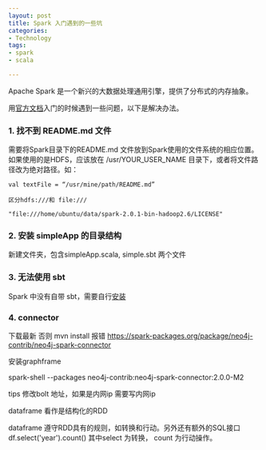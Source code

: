 ```yaml
---
layout: post
title: Spark 入门遇到的一些坑
categories: 
- Technology
tags:
- spark
- scala

---
```




Apache Spark 是一个新兴的大数据处理通用引擎，提供了分布式的内存抽象。

用[官方文档][1]入门的时候遇到一些问题，以下是解决办法。

 <!--more-->


### 1.  找不到 README.md 文件
需要将Spark目录下的README.md 文件放到Spark使用的文件系统的相应位置。如果使用的是HDFS，应该放在 /usr/YOUR\_USER\_NAME 目录下，或者将文件路径改为绝对路径。如：

	val textFile = “/usr/mine/path/README.md” 

    区分hdfs:///和 file:///

    "file:///home/ubuntu/data/spark-2.0.1-bin-hadoop2.6/LICENSE"

### 2. 安装 simpleApp 的目录结构
新建文件夹，包含simpleApp.scala, simple.sbt 两个文件

### 3. 无法使用 sbt
Spark 中没有自带 sbt，需要自行[安装][2]

### 4.  connector

下载最新  否则 mvn install 报错
 https://spark-packages.org/package/neo4j-contrib/neo4j-spark-connector

 安装graphframe

 spark-shell --packages neo4j-contrib:neo4j-spark-connector:2.0.0-M2

 tips  修改bolt 地址，如果是内网ip 需要写内网ip

 dataframe 看作是结构化的RDD

 dataframe 遵守RDD具有的规则，如转换和行动。另外还有额外的SQL接口
 df.select('year').count()   其中select 为转换， count 为行动操作。




[1]:	https://spark.apache.org/docs/latest/quick-start.html
[2]:	http://www.scala-sbt.org/0.13/docs/zh-cn/Installing-sbt-on-Linux.html